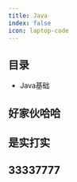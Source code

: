 ```yaml
---
title: Java
index: false
icon: laptop-code
---
```


## 目录

- Java基础

## 好家伙哈哈

## 是实打实

## 33337777
